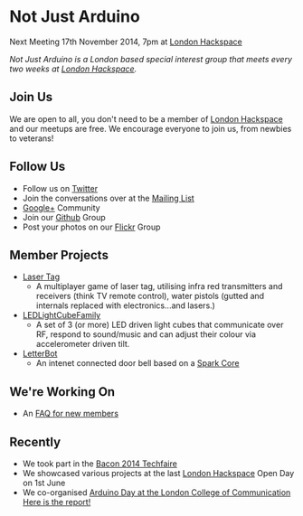Not Just Arduino
=======

 Next Meeting 17th November 2014, 7pm at [London Hackspace]

*Not Just Arduino is a London based special interest group that meets every two weeks at [London Hackspace].*

Join Us
---------------

We are open to all, you don't need to be a member of [London Hackspace] and our meetups are free.  We encourage everyone to join us, from newbies to veterans!

Follow Us
---------------
* Follow us on [Twitter]
* Join the conversations over at the [Mailing List]
* [Google+] Community
* Join our [Github] Group
* Post your photos on our [Flickr] Group

Member Projects
----------------
* [Laser Tag](https://wiki.london.hackspace.org.uk/view/Laser_tag_game)
  * A multiplayer game of laser tag, utilising infra red transmitters and receivers (think TV remote control), water pistols (gutted and internals replaced with electronics...and lasers.)
* [LEDLightCubeFamily](https://wiki.london.hackspace.org.uk/view/LEDLightCubeFamily)
  * A set of 3 (or more) LED driven light cubes that communicate over RF, respond to sound/music and can adjust their colour via accelerometer driven tilt.
* [LetterBot](http://hackster.io/jay_uk/letterbot)
  * An intenet connected door bell based on a [Spark Core](http://spark.io)

We're Working On
----------------
* An [FAQ for new members](https://wiki.london.hackspace.org.uk/view/NotJustArduino_FAQ)

Recently
----------------
* We took part in the [Bacon 2014 Techfaire](http://devslovebacon.com/tech_fair)
* We showcased various projects at the last [London Hackspace] Open Day on 1st June
* We co-organised [Arduino Day at the London College of Communication](http://www.eventbrite.co.uk/e/arduino-day-free-workshops-robots-demos-talks-tickets-10967276419) [Here is the report!](https://hackpad.com/Arduino-Day-LCC-0ykEyUcLj3o)


[London Hackspace]: http://london.hackspace.org
[Twitter]: http://twitter.com/notjustarduino
[Mailing List]: https://groups.google.com/forum/#!forum/not-just-arduino
[Google+]: https://plus.google.com/u/1/communities/115258632534992613977
[Github]: https://github.com/NotJustArduino
[Flickr]: http://www.flickr.com/groups/notjustarduino
